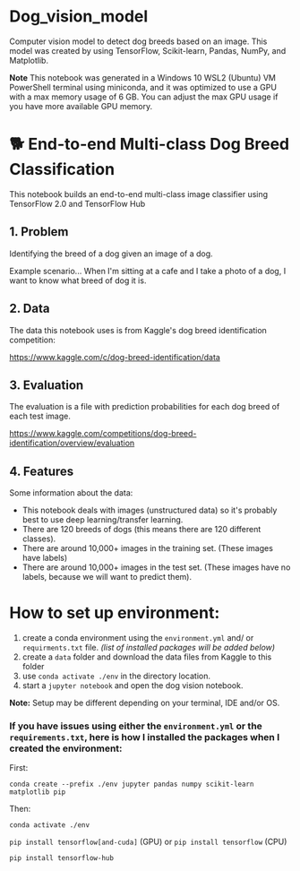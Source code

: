# Dog_vision_model
Computer vision model to detect dog breeds based on an image. This model was created by using TensorFlow, Scikit-learn, Pandas, NumPy, and Matplotlib.

**Note** This notebook was generated in a Windows 10 WSL2 (Ubuntu) VM PowerShell terminal using miniconda, and it was optimized to use a GPU with a max memory usage of 6 GB. You can adjust the max GPU usage if you have more available GPU memory.

# 🐕 End-to-end Multi-class Dog Breed Classification

This notebook builds an end-to-end multi-class image classifier using TensorFlow 2.0 and TensorFlow Hub

## 1. Problem

Identifying the breed of a dog given an image of a dog.

Example scenario... When I'm sitting at a cafe and I take a photo of a dog, I want to know what breed of dog it is.

## 2. Data

The data this notebook uses is from Kaggle's dog breed identification competition:

https://www.kaggle.com/c/dog-breed-identification/data

## 3. Evaluation

The evaluation is a file with prediction probabilities for each dog breed of each test image.

https://www.kaggle.com/competitions/dog-breed-identification/overview/evaluation

## 4. Features

Some information about the data:
* This notebook deals with images (unstructured data) so it's probably best to use deep learning/transfer learning.
* There are 120 breeds of dogs (this means there are 120 different classes).
* There are around 10,000+ images in the training set. (These images have labels)
* There are around 10,000+ images in the test set. (These images have no labels, because we will want to predict them).

# How to set up environment:

1. create a conda environment using the `environment.yml` and/ or `requirments.txt` file. *(list of installed packages will be added below)*
2. create a `data` folder and download the data files from Kaggle to this folder
3. use `conda activate ./env` in the directory location.
4. start a `jupyter notebook` and open the dog vision notebook. 

**Note:** Setup may be different depending on your terminal, IDE and/or OS.

### If you have issues using either the `environment.yml` or the `requirements.txt`, here is how I installed the packages when I created the environment:
  
  First:
  
  `conda create --prefix ./env jupyter pandas numpy scikit-learn matplotlib pip`

  Then:

  `conda activate ./env`
  
  `pip install tensorflow[and-cuda]` (GPU) or `pip install tensorflow` (CPU) 
  
  `pip install tensorflow-hub`
